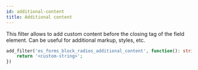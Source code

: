 ```yaml
---
id: additional-content
title: Additional content
---
```


This filter allows to add custom content before the closing tag of the field element. Can be useful for additional markup, styles, etc.

```php
add_filter('es_forms_block_radios_additional_content', function(): string {
	return '<custom-string>';
})
```
